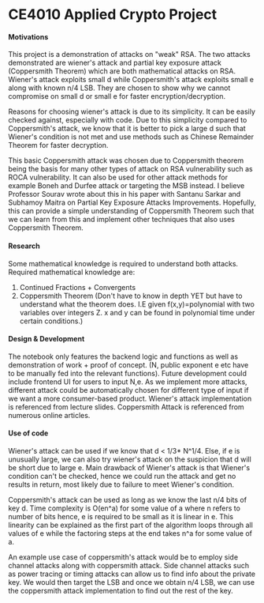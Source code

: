 # CE4010 Applied Crypto Project

#### Motivations

This project is a demonstration of attacks on "weak" RSA. The two attacks demonstrated are wiener's attack and partial key exposure attack (Coppersmith Theorem) which are both mathematical attacks on RSA. Wiener's attack exploits small d while Coppersmith's attack exploits small e along with known n/4 LSB. They are chosen to show why we cannot compromise on small d or small e for faster encryption/decryption.

Reasons for choosing wiener's attack is due to its simplicity. It can be easily checked against, especially with code. Due to this simplicity compared to Coppersmith's attack, we know that it is better to pick a large d such that Wiener's condition is not met and use methods such as Chinese Remainder Theorem for faster decryption.

This basic Coppersmith attack was chosen due to Coppersmith theorem being the basis for many other types of attack on RSA vulnerability such as ROCA vulnerability. It can also be used for other attack methods for example Boneh and Durfee attack or targeting the MSB instead. I believe Professor Sourav wrote about this in his paper with Santanu Sarkar and Subhamoy Maitra on Partial Key Exposure Attacks Improvements. Hopefully, this can provide a simple understanding of Coppersmith Theorem such that we can learn from this and implement other techniques that also uses Coppersmith Theorem.


#### Research

Some mathematical knowledge is required to understand both attacks. Required mathematical knowledge are:
1. Continued Fractions + Convergents
2. Coppersmith Theorem (Don't have to know in depth YET but have to understand what the theorem does. I.E given f(x,y)=polynomial with two variables over integers Z. x and y can be found in polynomial time under certain conditions.)


#### Design & Development

The notebook only features the backend logic and functions as well as demonstration of work + proof of concept. (N, public exponent e etc have to be manually fed into the relevant functions). Future development could include frontend UI for users to input N,e. As we implement more attacks, different attack could be automatically chosen for different type of input if we want a more consumer-based product. Wiener's attack implementation is referenced from lecture slides. Coppersmith Attack is referenced from numerous online articles.


#### Use of code

Wiener's attack can be used if we know that d < 1/3* N^1/4. Else, if e is unusually large, we can also try wiener's attack on the suspicion that d will be short due to large e. Main drawback of Wiener's attack is that Wiener's condition can't be checked, hence we could run the attack and get no results in return, most likely due to failure to meet Wiener's condition.

Coppersmith's attack can be used as long as we know the last n/4 bits of key d. Time complexity is O(en^a) for some value of a where n refers to number of bits hence, e is required to be small as it is linear in e. This linearity can be explained as the first part of the algorithm loops through all values of e while the factoring steps at the end takes n^a for some value of a. 

An example use case of coppersmith's attack would be to employ side channel attacks along with coppersmith attack. Side channel attacks such as power tracing or timing attacks can allow us to find info about the private key. We would then target the LSB and once we obtain n/4 LSB, we can use the coppersmith attack implementation to find out the rest of the key.
